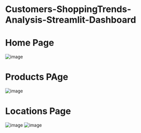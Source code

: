 # Customers-ShoppingTrends-Analysis-Streamlit-Dashboard

# Home Page
![image](https://github.com/modyehab810/Shopping-Trends-Analysis-Streamlit-Dashboard/assets/114261123/1fbb4143-722f-4c82-86b8-3c8e19a2792c)

# Products PAge
![image](https://github.com/modyehab810/Shopping-Trends-Analysis-Streamlit-Dashboard/assets/114261123/ff1a5cc9-ad77-4bd8-a530-663db5283980)

# Locations Page
![image](https://github.com/modyehab810/Shopping-Trends-Analysis-Streamlit-Dashboard/assets/114261123/54c1ae48-98f0-4a1d-991f-69cf35bb1ce8)
![image](https://github.com/modyehab810/Shopping-Trends-Analysis-Streamlit-Dashboard/assets/114261123/78266eb9-32af-4149-9a85-746b777793c2)




